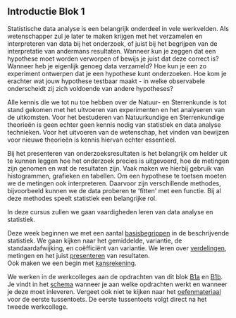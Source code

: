 ## Introductie Blok 1

Statistische data analyse is een belangrijk onderdeel in vele werkvelden.
Als wetenschapper zul je later te maken krijgen met het verzamelen en interpreteren van data bij het onderzoek, of juist bij het begrijpen van de interpretatie van andermans resultaten.
Wanneer kun je zeggen dat een hypothese moet worden verworpen of bewijs je juist dat deze correct is?
Wanneer heb je eigenlijk genoeg data verzameld? Hoe kun je een zo experiment ontwerpen dat je een hypothese kunt onderzoeken. Hoe kom je erachter wat jouw hypothese testbaar maakt - in welke observabele onderscheidt zij zich voldoende van andere hypotheses?


Alle kennis die we tot nu toe hebben over de Natuur- en Sterrenkunde is tot stand gekomen met het uitvoeren van experimenten en het analyseren van de uitkomsten.
Voor het bestuderen van Natuurkundige en Sterrenkundige theorieën is geen echter geen kennis nodig van statistiek en data analyse technieken. 
Voor het uitvoeren van de wetenschap, het vinden van bewijzen voor nieuwe theorieën is kennis hiervan echter essentieel. 


<!--Denk bijvoorbeeld eens terug aan het moment waarop aan de wereld kenbaar werd gemaakt dat, met grote waarschijnlijkheid, het Higgs deeltje was gevonden (ATLAS en CMS teams op CERN in 2012). In 1964 is het bestaan van dit deeltje al voorspeld om de massa van de elementaire deeltjes zoals elektronen, muonen en quarks te kunnen verklaren (deze voorspelling is trouwens niet alleen door Peter Higgs gedaan maar ook (iets) eerder al door Robert Brout en François Englert).

Het Higgs deeltje is niet te zien met het menselijk oog, dus je kunt het alleen vinden door de eventuele sporen die het deeltje achterlaat (botsingen met andere deeltjes). Om deze sporen te kunnen vinden en hier een patroon in te ontdekken, is het nodig om heel veel data te verzamelen. De bulk data wordt in eerste instantie verzameld in grote tabellen. Het is echter lastig om hier patronen in te vinden, de data moet verwerkt worden tot een visuele weergave. Hieronder staat de visueel weergegeven data, waaruit is geconcludeerd dat het Higgs deeltje met grote waarschijnlijkheid bestaat (Bron: ATLAS Collaboration / Physics Letters B 716 (2012) 1–29, [Link](https://doi.org/10.1016/j.physletb.2012.08.020)):


<p align="center">![higgs1](Higgs_figuur_fig1.PNG){:height="400px"}&emsp;![higgs2](Higgs_figuur_fig2.PNG){:height="400px"}</p>-->


<!--Het visueel weergeven van de data alleen is niet genoeg, de data moet ook vergeleken worden met de achtergrondenergie (linker figuur) of met een model (rechter figuur). Daarnaast kun je niet zoveel met de figuur als er geen uitleg wordt gegeven, daarom wordt in het onderschrift en het artikel zelf, toegelicht wat er te zien is in de figuren. Dan zijn de vragen 'wat zien we?' en 'ten opzichte van wat zien we dat dan?' beantwoord, maar nu moet de vraag nog beantwoord worden of het waargenomen verschil in energie (het piekje) wel groot genoeg is om te kunnen spreken van een nieuw deeltje. Is het niet gewoon de achtergrondenergie die waargenomen is? Om deze vragen te kunnen beantwoorden is de data statistisch geanalyseerd. De uiteindelijke conclusie was dat er bijna 100% (namelijk 99.999997%) zekerheid gezegd kan worden dat als er een nieuw boson was gevonden die veel van de eigenschappen heeft zoals die voor het Higgs boson waren voorspeld.
Of beter als het Higgs boson niet zou bestaan, is de kans 1 in 3.5 miljoen dat we metingen zouden vinden zoals we ze hebben gezien.
Dat klinkt heel omslachtig, maar het is belangrijk in de wetenschap om heel precies te formuleren wat je eigenlijk hebt gedaan.-->




Bij het presenteren van onderzoeksresultaten is het belangrijk om helder uit te kunnen leggen hoe het onderzoek precies is uitgevoerd, hoe de metingen zijn genomen en wat de resultaten zijn. 
Vaak maken we hierbij gebruik van histogrammen, grafieken en tabellen. Om een hypothese te toetsen moeten we de metingen ook interpreteren. Daarvoor zijn verschillende methodes, bijvoorbeeld kunnen we de data proberen te 'fitten' met een functie. Bij al deze methodes speelt statistiek een belangrijke rol.  


In deze cursus zullen we gaan vaardigheden leren van data analyse en statistiek. 

Deze week beginnen we met een aantal [basisbegrippen](/blok-1/basisbegrippen) in de beschrijvende statistiek. We gaan kijken naar het gemiddelde, variantie, de standaardafwijking, en coëfficiënt van variantie. We leren over [verdelingen](/blok-1/meetonzekerheid), metingen en het juist [presenteren](/blok-1/data-visualiseren) van resultaten.  
Ook maken we een begin met [kansrekening](/blok-1/kanstheorie).

We werken in de werkcolleges aan de opdrachten van dit blok [B1a](/blok-1/opdrachten-blok-1a) en [B1b](/blok-1/opdrachten-blok-1b). Je vindt in het [schema](/start/inleveropdrachten) wanneer je aan welke opdrachten werkt en wanneer je deze moet inleveren.
Vergeet ook niet te kijken naar het [oefenmateriaal](/tussentoets-info/tussentoets-1) voor de eerste tussentoets. De eerste tussentoets volgt direct na het tweede werkcollege.